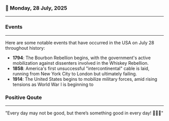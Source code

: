 ### 📅 Monday, 28 July, 2025
------
### Events
------
Here are some notable events that have occurred in the USA on July 28 throughout history:

- **1794**: The Bourbon Rebellion begins, with the government's active mobilization against dissenters involved in the Whiskey Rebellion.
- **1858**: America's first unsuccessful "intercontinental" cable is laid, running from New York City to London but ultimately failing.
- **1914**: The United States begins to mobilize military forces, amid rising tensions as World War I is beginning to
### Positive Qoute
------
"Every day may not be good, but there’s something good in every day! 🌟😊✨"
